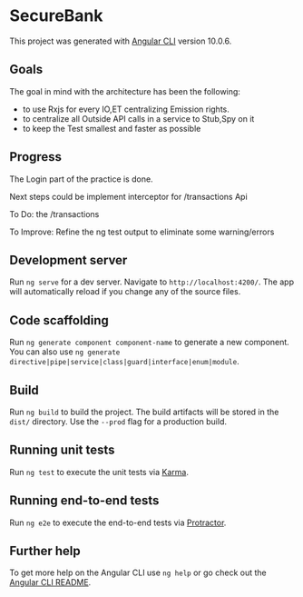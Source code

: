 # SecureBank

This project was generated with [Angular CLI](https://github.com/angular/angular-cli) version 10.0.6.

## Goals

The goal in mind with the architecture has been the following:
 * to use Rxjs for every IO,ET centralizing Emission rights.
 * to centralize all Outside API calls in a service to Stub,Spy on it
 * to keep the Test smallest and faster as possible
 
## Progress

The Login part of the practice is done.

Next steps could be implement interceptor for /transactions Api

To Do: the /transactions

To Improve: Refine the ng test output to eliminate some warning/errors

## Development server

Run `ng serve` for a dev server. Navigate to `http://localhost:4200/`. The app will automatically reload if you change any of the source files.

## Code scaffolding

Run `ng generate component component-name` to generate a new component. You can also use `ng generate directive|pipe|service|class|guard|interface|enum|module`.

## Build

Run `ng build` to build the project. The build artifacts will be stored in the `dist/` directory. Use the `--prod` flag for a production build.

## Running unit tests

Run `ng test` to execute the unit tests via [Karma](https://karma-runner.github.io).

## Running end-to-end tests

Run `ng e2e` to execute the end-to-end tests via [Protractor](http://www.protractortest.org/).

## Further help

To get more help on the Angular CLI use `ng help` or go check out the [Angular CLI README](https://github.com/angular/angular-cli/blob/master/README.md).
